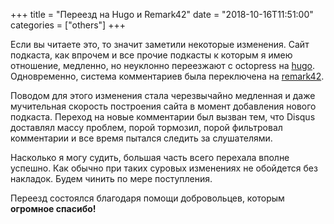 +++
title = "Переезд на Hugo и Remark42"
date = "2018-10-16T11:51:00"
categories = ["others"]
+++


Если вы читаете это, то значит заметили некоторые изменения. Сайт подкаста, как впрочем и все прочие подкасты к которым я имею отношение, медленно, но неуклонно переезжают с octopress на [hugo](https://gohugo.io). Одновременно, система комментариев была переключена на [remark42](https://remark42.com).

Поводом для этого изменения стала черезвычайно медленная и даже мучительная скорость построения сайта в момент добавления нового подкаста. Переход на новые комментарии был вызван тем, что Disqus доставлял массу проблем, порой тормозил, порой фильтровал комментарии и все время пытался следить за слушателями.

Насколько я могу судить, большая часть всего перехала вполне успешно. Как обычно при таких суровых изменениях не обойдется без накладок. Будем чинить по мере поступления.

Переезд состоялся благодаря помощи добровольцев, которым **огромное спасибо!**
